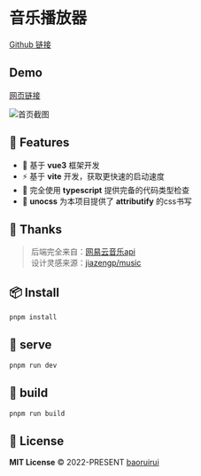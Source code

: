 # 音乐播放器
[Github 链接](https://github.com/BRR-bupt/musicPlayer)

## Demo
[网页链接](http://buptyi.xyz:7000)

![首页截图](https://buptyi.xyz:5000/index.png)


## 🚀 Features

- 🎪 基于 **vue3** 框架开发
- ⚡ 基于 **vite** 开发，获取更快速的启动速度
- 🦾 完全使用 **typescript** 提供完备的代码类型检查
- 🔋 **unocss** 为本项目提供了 **attributify** 的css书写

## 🌸 Thanks
> 后端完全来自：[网易云音乐api](https://github.com/Binaryify/NeteaseCloudMusicApi)  
> 设计灵感来源：[jiazengp/music](https://github.com/jiazengp/music?ref=vuejsexamples.com)

## 📦 Install
```bash
pnpm install
```

## 🦄  serve
```bash
pnpm run dev
```

## 🧱  build
```bash
pnpm run build
```

## 📄 License

**MIT License** © 2022-PRESENT [baoruirui](https://github.com/BRR-bupt)




